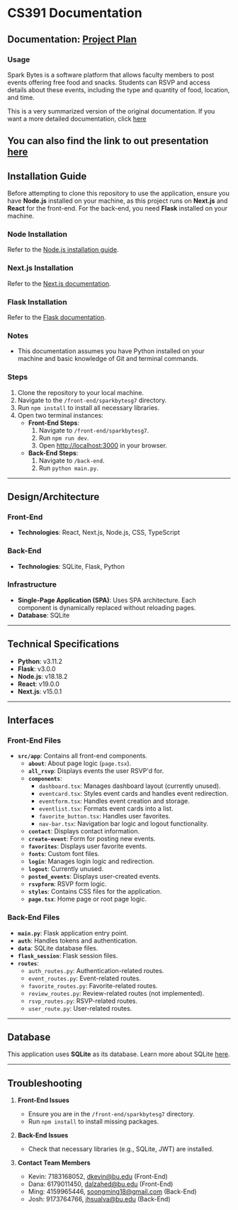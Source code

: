 # CS391 Documentation

## Documentation: [Project Plan](https://github.com/dkevin5542/SparkBytesG7/blob/rework/project_plan.md)

### Usage
Spark Bytes is a software platform that allows faculty members to post events offering free food and snacks. Students can RSVP and access details about these events, including the type and quantity of food, location, and time.

This is a very summarized version of the original documentation. If you want a more detailed documentation, click [here](https://docs.google.com/document/d/1M3eSCR9I4OHm3ZlkWRKJBUXCAXKYUQEbtd5OQ0mwtz8/edit?usp=sharing)

You can also find the link to out presentation [here](https://docs.google.com/presentation/d/1qJwIriJ1K653EdNXezusuuzxBLIbrUgkiwyU-w7nGYM/edit?usp=sharing)
---

## Installation Guide

Before attempting to clone this repository to use the application, ensure you have **Node.js** installed on your machine, as this project runs on **Next.js** and **React** for the front-end. For the back-end, you need **Flask** installed on your machine.

### Node Installation
Refer to the [Node.js installation guide](https://nodejs.org/en/download/package-manager).

### Next.js Installation
Refer to the [Next.js documentation](https://nextjs.org/docs/app/getting-started/installation).

### Flask Installation
Refer to the [Flask documentation](https://flask.palletsprojects.com/en/stable/installation/).

### Notes
- This documentation assumes you have Python installed on your machine and basic knowledge of Git and terminal commands.

### Steps
1. Clone the repository to your local machine.
2. Navigate to the `/front-end/sparkbytesg7` directory.
3. Run `npm install` to install all necessary libraries.
4. Open two terminal instances:
   - **Front-End Steps**:
     1. Navigate to `/front-end/sparkbytesg7`.
     2. Run `npm run dev`.
     3. Open [http://localhost:3000](http://localhost:3000) in your browser.
   - **Back-End Steps**:
     1. Navigate to `/back-end`.
     2. Run `python main.py`.

---

## Design/Architecture

### Front-End
- **Technologies**: React, Next.js, Node.js, CSS, TypeScript

### Back-End
- **Technologies**: SQLite, Flask, Python

### Infrastructure
- **Single-Page Application (SPA)**: Uses SPA architecture. Each component is dynamically replaced without reloading pages.
- **Database**: SQLite

---

## Technical Specifications
- **Python**: v3.11.2
- **Flask**: v3.0.0
- **Node.js**: v18.18.2
- **React**: v19.0.0
- **Next.js**: v15.0.1

---

## Interfaces

### Front-End Files
- **`src/app`**: Contains all front-end components.
  - **`about`**: About page logic (`page.tsx`).
  - **`all_rsvp`**: Displays events the user RSVP'd for.
  - **`components`**:
    - `dashboard.tsx`: Manages dashboard layout (currently unused).
    - `eventcard.tsx`: Styles event cards and handles event redirection.
    - `eventform.tsx`: Handles event creation and storage.
    - `eventlist.tsx`: Formats event cards into a list.
    - `favorite_button.tsx`: Handles user favorites.
    - `nav-bar.tsx`: Navigation bar logic and logout functionality.
  - **`contact`**: Displays contact information.
  - **`create-event`**: Form for posting new events.
  - **`favorites`**: Displays user favorite events.
  - **`fonts`**: Custom font files.
  - **`login`**: Manages login logic and redirection.
  - **`logout`**: Currently unused.
  - **`posted_events`**: Displays user-created events.
  - **`rsvpform`**: RSVP form logic.
  - **`styles`**: Contains CSS files for the application.
  - **`page.tsx`**: Home page or root page logic.

### Back-End Files
- **`main.py`**: Flask application entry point.
- **`auth`**: Handles tokens and authentication.
- **`data`**: SQLite database files.
- **`flask_session`**: Flask session files.
- **`routes`**:
  - `auth_routes.py`: Authentication-related routes.
  - `event_routes.py`: Event-related routes.
  - `favorite_routes.py`: Favorite-related routes.
  - `review_routes.py`: Review-related routes (not implemented).
  - `rsvp_routes.py`: RSVP-related routes.
  - `user_route.py`: User-related routes.

---

## Database
This application uses **SQLite** as its database. Learn more about SQLite [here](https://www.sqlite.org/).

---

## Troubleshooting

1. **Front-End Issues**
   - Ensure you are in the `/front-end/sparkbytesg7` directory.
   - Run `npm install` to install missing packages.

2. **Back-End Issues**
   - Check that necessary libraries (e.g., SQLite, JWT) are installed.

3. **Contact Team Members**
   - Kevin: 7183168052, [dkevin@bu.edu](mailto:dkevin@bu.edu) (Front-End)
   - Dana: 6179011450, [dalzahed@bu.edu](mailto:dalzahed@bu.edu) (Front-End)
   - Ming: 4159965446, [soongming18@gmail.com](mailto:soongming18@gmail.com) (Back-End)
   - Josh: 9173764766, [jhsualva@bu.edu](mailto:jhsualva@bu.edu) (Back-End)
